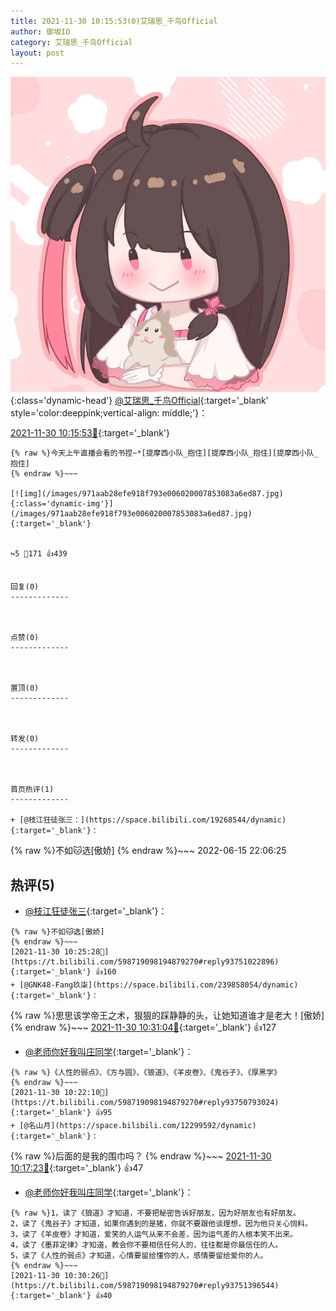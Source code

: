 ```yaml
---
title: 2021-11-30 10:15:53(0)艾瑞思_千鸟Official
author: 御坂IO
category: 艾瑞思_千鸟Official
layout: post
---
```


![img](/images/7e08840c56f251de28bdf766b647bd5fe9a5d50a.jpg){:class='dynamic-head'}
[@艾瑞思_千鸟Official](https://space.bilibili.com/1090010845/dynamic){:target='_blank' style='color:deeppink;vertical-align: middle;'}：

[2021-11-30 10:15:53🔗](https://t.bilibili.com/598719098194879270){:target='_blank'}

~~~
{% raw %}今天上午直播会看的书捏~*[提摩西小队_抱住][提摩西小队_抱住][提摩西小队_抱住]
{% endraw %}~~~

[![img](/images/971aab28efe918f793e006020007853083a6ed87.jpg){:class='dynamic-img'}](/images/971aab28efe918f793e006020007853083a6ed87.jpg){:target='_blank'}


↪️5 💬171 👍439


回复(0)
-------------



点赞(0)
-------------



置顶(0)
-------------



转发(0)
-------------



首页热评(1)
-------------

+ [@枝江狂徒张三：](https://space.bilibili.com/19268544/dynamic){:target='_blank'}：
~~~
{% raw %}不如🐱选[傲娇]
{% endraw %}~~~
2022-06-15 22:06:25


热评(5)
-------------

+ [@枝江狂徒张三](https://space.bilibili.com/19268544/dynamic){:target='_blank'}：
~~~
{% raw %}不如🐱选[傲娇]
{% endraw %}~~~
[2021-11-30 10:25:28🔗](https://t.bilibili.com/598719098194879270#reply93751022896){:target='_blank'} 👍160
+ [@GNK48-Fang玖柒](https://space.bilibili.com/239858054/dynamic){:target='_blank'}：
~~~
{% raw %}思思该学帝王之术，狠狠的踩静静的头，让她知道谁才是老大！[傲娇]
{% endraw %}~~~
[2021-11-30 10:31:04🔗](https://t.bilibili.com/598719098194879270#reply93751462992){:target='_blank'} 👍127
+ [@老师你好我叫庄同学](https://space.bilibili.com/1690313082/dynamic){:target='_blank'}：
~~~
{% raw %}《人性的弱点》、《方与圆》、《狼道》、《羊皮卷》、《鬼谷子》、《厚黑学》
{% endraw %}~~~
[2021-11-30 10:22:10🔗](https://t.bilibili.com/598719098194879270#reply93750793024){:target='_blank'} 👍95
+ [@名山月](https://space.bilibili.com/12299592/dynamic){:target='_blank'}：
~~~
{% raw %}后面的是我的围巾吗？
{% endraw %}~~~
[2021-11-30 10:17:23🔗](https://t.bilibili.com/598719098194879270#reply93750469616){:target='_blank'} 👍47
+ [@老师你好我叫庄同学](https://space.bilibili.com/1690313082/dynamic){:target='_blank'}：
~~~
{% raw %}1，读了《狼道》才知道，不要把秘密告诉好朋友，因为好朋友也有好朋友。
2，读了《鬼谷子》才知道，如果你遇到的是猪，你就不要跟他谈理想，因为他只关心饲料。
3，读了《羊皮卷》才知道，爱笑的人运气从来不会差，因为运气差的人根本笑不出来。
4，读了《墨菲定律》才知道，教会你不要相信任何人的，往往都是你最信任的人。
5，读了《人性的弱点》才知道，心情要留给懂你的人，感情要留给爱你的人。
{% endraw %}~~~
[2021-11-30 10:30:26🔗](https://t.bilibili.com/598719098194879270#reply93751396544){:target='_blank'} 👍40


